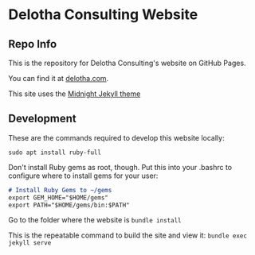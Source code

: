 # Delotha Consulting Website

## Repo Info

This is the repository for Delotha Consulting's website on GitHub Pages.

You can find it at [delotha.com](https://www.delotha.com).

This site uses the [Midnight Jekyll theme](https://pages-themes.github.io/midnight/)

## Development

These are the commands required to develop this website locally:

```sudo apt install ruby-full```

Don't install Ruby gems as root, though. Put this into your .bashrc to configure where to install gems for your user:

```markdown
# Install Ruby Gems to ~/gems
export GEM_HOME="$HOME/gems"
export PATH="$HOME/gems/bin:$PATH"
```

Go to the folder where the website is
```bundle install```

This is the repeatable command to build the site and view it:  ```bundle exec jekyll serve```
